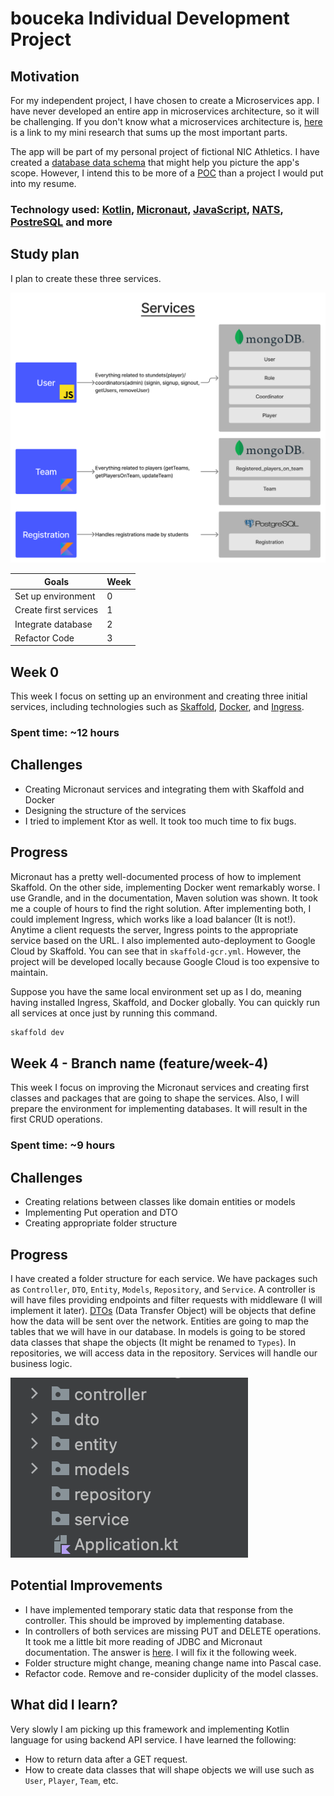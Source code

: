 # bouceka Individual Development Project


## Motivation

For my independent project, I have chosen to create a Microservices app. I have never developed an entire app in microservices architecture, so it will be challenging. If you don't know what a microservices architecture is, [here](https://github.com/nic-dgl-204-fall-2022/aboucek-kotlin-research) is a link to my mini research that sums up the most important parts.

The app will be part of my personal project of fictional NIC Athletics. I have created a [database data schema](https://github.com/nic-dgl-204-fall-2022/bouceka-individual-dev-project/blob/main/ERD-model.md) that might help you picture the app's scope. However, I intend this to be more of a [POC](https://en.wikipedia.org/wiki/Proof_of_concept) than a project I would put into my resume.
### Technology used: [Kotlin](https://kotlinlang.org/), [Micronaut](https://micronaut.io/), [JavaScript](https://www.javascript.com/), [NATS](https://nats.io/), [PostreSQL](https://www.postgresql.org/) and more

## Study plan
I plan to create these three services.

![Services](/assets/services.jpg)

| Goals            | Week |
| --------------------- | ---- |
| Set up environment    | 0    |
| Create first services | 1    |
| Integrate database    | 2    |
| Refactor Code         | 3    |

## Week 0
This week I focus on setting up an environment and creating three initial services, including technologies such as [Skaffold](https://skaffold.dev/), [Docker](https://www.docker.com/), and [Ingress](https://kubernetes.io/docs/concepts/services-networking/ingress/).
### Spent time: ~12 hours

## Challenges
- Creating Micronaut services and integrating them with Skaffold and Docker
- Designing the structure of the services
- I tried to implement Ktor as well. It took too much time to fix bugs.
## Progress
Micronaut has a pretty well-documented process of how to implement Skaffold. On the other side, implementing Docker went remarkably worse. I use Grandle, and in the documentation, Maven solution was shown. It took me a couple of hours to find the right solution. After implementing both, I could implement Ingress, which works like a load balancer (It is not!). Anytime a client requests the server, Ingress points to the appropriate service based on the URL. I also implemented auto-deployment to Google Cloud by Skaffold. You can see that in `skaffold-gcr.yml`. However, the project will be developed locally because Google Cloud is too expensive to maintain.

Suppose you have the same local environment set up as I do, meaning having installed Ingress, Skaffold, and Docker globally. You can quickly run all services at once just by running this command.
```bash
skaffold dev
```

## Week 4 - Branch name (feature/week-4)
This week I focus on improving the Micronaut services and creating first classes and packages that are going to shape the services. Also, I will prepare the environment for implementing databases. It will result in the first CRUD operations.
### Spent time: ~9 hours

## Challenges
- Creating relations between classes like domain entities or models
- Implementing Put operation and DTO
- Creating appropriate folder structure
## Progress
I have created a folder structure for each service. We have packages such as `Controller`, `DTO`, `Entity`, `Models`, `Repository`, and `Service`. A controller is will have files providing endpoints and filter requests with middleware (I will implement it later). [DTOs](https://micronaut-projects.github.io/micronaut-data/latest/guide/#dto) (Data Transfer Object) will be objects that define how the data will be sent over the network. Entities are going to map the tables that we will have in our database. In models is going to be stored data classes that shape the objects (It might be renamed to `Types`). In repositories, we will access data in the repository. Services will handle our business logic.

![Folder structure](./assets/folder-structure-1.png)
## Potential Improvements
- I have implemented temporary static data that response from the controller. This should be improved by implementing database.
- In controllers of both services are missing PUT and DELETE operations. It took me a little bit more reading of JDBC and Micronaut documentation. The answer is [here](https://micronaut-projects.github.io/micronaut-data/latest/guide/#dto). I will fix it the following week.
- Folder structure might change, meaning change name into Pascal case.
- Refactor code. Remove and re-consider duplicity of the model classes.

## What did I learn?
Very slowly I am picking up this framework and implementing Kotlin language for using backend API service.
I have learned the following:
- How to return data after a GET request.
- How to create data classes that will shape objects we will use such as `User`, `Player`, `Team`, etc.
